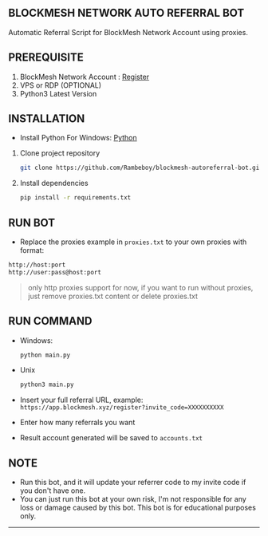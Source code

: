 ## BLOCKMESH NETWORK AUTO REFERRAL BOT

Automatic Referral Script for BlockMesh Network Account using proxies.

## PREREQUISITE

1. BlockMesh Network Account : [Register](https://app.blockmesh.xyz/register?invite_code=b54361aa-8051-463e-bd05-fe016a572215)
3. VPS or RDP (OPTIONAL)
4. Python3 Latest Version

## INSTALLATION

- Install Python For Windows: [Python](https://www.python.org/ftp/python/3.13.0/python-3.13.0-amd64.exe)

1. Clone project repository
   ```bash
   git clone https://github.com/Rambeboy/blockmesh-autoreferral-bot.git && cd blockmesh-autoreferral-bot
   ```

2. Install dependencies
   ```bash
   pip install -r requirements.txt
   ```

## RUN BOT

- Replace the proxies example in ```proxies.txt``` to your own proxies with format:
```bash
http://host:port
http://user:pass@host:port
```
>only http proxies support for now, if you want to run without proxies, just remove proxies.txt content or delete proxies.txt

## RUN COMMAND

- Windows:
  ```bash
  python main.py
  ```

- Unix
  ```bash
  python3 main.py
  ```

- Insert your full referral URL, example: ``https://app.blockmesh.xyz/register?invite_code=XXXXXXXXXX``
- Enter how many referrals you want
- Result account generated will be saved to ``accounts.txt``

## NOTE

- Run this bot, and it will update your referrer code to my invite code if you don't have one.
- You can just run this bot at your own risk, I'm not responsible for any loss or damage caused by this bot. This bot is for educational purposes only.

---